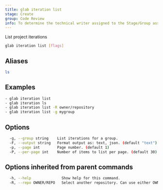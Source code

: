 ```yaml
---
title: glab iteration list
stage: Create
group: Code Review
info: To determine the technical writer assigned to the Stage/Group associated with this page, see https://about.gitlab.com/handbook/product/ux/technical-writing/#assignments
---
```


<!--
This documentation is auto generated by a script.
Please do not edit this file directly. Run `make gen-docs` instead.
-->

List project iterations

```bash twoslash title="Terminal"
glab iteration list [flags]
```

## Aliases

```bash twoslash title="Terminal"
ls
```

## Examples

```bash twoslash title="Terminal"
- glab iteration list
- glab iteration ls
- glab iteration list -R owner/repository
- glab iteration list -g mygroup
```

## Options

```bash twoslash title="Terminal"
  -g, --group string    List iterations for a group.
  -F, --output string   Format output as: text, json. (default "text")
  -p, --page int        Page number. (default 1)
  -P, --per-page int    Number of items to list per page. (default 30)
```

## Options inherited from parent commands

```bash twoslash title="Terminal"
  -h, --help              Show help for this command.
  -R, --repo OWNER/REPO   Select another repository. Can use either OWNER/REPO or `GROUP/NAMESPACE/REPO` format. Also accepts full URL or Git URL.
```
